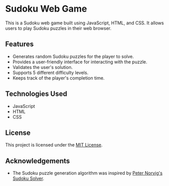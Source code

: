 # Sudoku Web Game

This is a Sudoku web game built using JavaScript, HTML, and CSS. It allows users to play Sudoku puzzles in their web browser.

## Features

- Generates random Sudoku puzzles for the player to solve.
- Provides a user-friendly interface for interacting with the puzzle.
- Validates the user's solution.
- Supports 5 different difficulty levels.
- Keeps track of the player's completion time.

## Technologies Used

- JavaScript
- HTML
- CSS

## License

This project is licensed under the [MIT License](LICENSE).

## Acknowledgements

- The Sudoku puzzle generation algorithm was inspired by [Peter Norvig's Sudoku Solver](https://norvig.com/sudoku.html).
